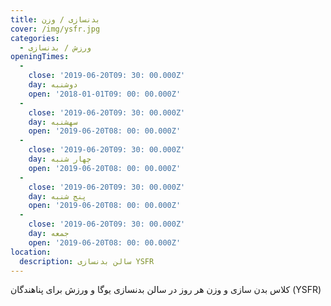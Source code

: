 ```yaml
---
title: بدنسازی / وزن
cover: /img/ysfr.jpg
categories:
  - ورزش / بدنسازی
openingTimes:
  - 
    close: '2019-06-20T09: 30: 00.000Z'
    day: دوشنبه
    open: '2018-01-01T09: 00: 00.000Z'
  - 
    close: '2019-06-20T09: 30: 00.000Z'
    day: سهشنبه
    open: '2019-06-20T08: 00: 00.000Z'
  - 
    close: '2019-06-20T09: 30: 00.000Z'
    day: چهار شنبه
    open: '2019-06-20T08: 00: 00.000Z'
  - 
    close: '2019-06-20T09: 30: 00.000Z'
    day: پنج شنبه
    open: '2019-06-20T08: 00: 00.000Z'
  - 
    close: '2019-06-20T09: 30: 00.000Z'
    day: جمعه
    open: '2019-06-20T08: 00: 00.000Z'
location:
  description: سالن بدنسازی YSFR
---
```


کلاس بدن سازی و وزن هر روز در سالن بدنسازی یوگا و ورزش برای پناهندگان (YSFR)
